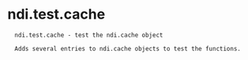 # ndi.test.cache

```
  ndi.test.cache - test the ndi.cache object
 
  Adds several entries to ndi.cache objects to test the functions.

```
